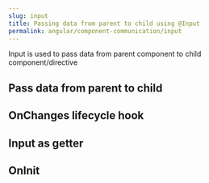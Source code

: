 ```yaml
---
slug: input
title: Passing data from parent to child using @Input
permalink: angular/component-communication/input
---
```


Input is used to pass data from parent component to child component/directive

## Pass data from parent to child

## OnChanges lifecycle hook

## Input as getter

## OnInit


